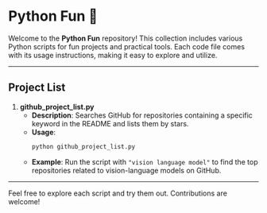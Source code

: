 # Python Fun 🎉

Welcome to the **Python Fun** repository! This collection includes various Python scripts for fun projects and practical tools. Each code file comes with its usage instructions, making it easy to explore and utilize.

---

## Project List

1. **github_project_list.py**
   - **Description**: Searches GitHub for repositories containing a specific keyword in the README and lists them by stars.
   - **Usage**:
     ```bash
     python github_project_list.py
     ```
   - **Example**: Run the script with `"vision language model"` to find the top repositories related to vision-language models on GitHub.

---

Feel free to explore each script and try them out. Contributions are welcome!
